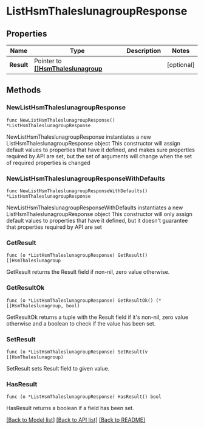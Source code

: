 # ListHsmThaleslunagroupResponse

## Properties

Name | Type | Description | Notes
------------ | ------------- | ------------- | -------------
**Result** | Pointer to [**[]HsmThaleslunagroup**](HsmThaleslunagroup.md) |  | [optional] 

## Methods

### NewListHsmThaleslunagroupResponse

`func NewListHsmThaleslunagroupResponse() *ListHsmThaleslunagroupResponse`

NewListHsmThaleslunagroupResponse instantiates a new ListHsmThaleslunagroupResponse object
This constructor will assign default values to properties that have it defined,
and makes sure properties required by API are set, but the set of arguments
will change when the set of required properties is changed

### NewListHsmThaleslunagroupResponseWithDefaults

`func NewListHsmThaleslunagroupResponseWithDefaults() *ListHsmThaleslunagroupResponse`

NewListHsmThaleslunagroupResponseWithDefaults instantiates a new ListHsmThaleslunagroupResponse object
This constructor will only assign default values to properties that have it defined,
but it doesn't guarantee that properties required by API are set

### GetResult

`func (o *ListHsmThaleslunagroupResponse) GetResult() []HsmThaleslunagroup`

GetResult returns the Result field if non-nil, zero value otherwise.

### GetResultOk

`func (o *ListHsmThaleslunagroupResponse) GetResultOk() (*[]HsmThaleslunagroup, bool)`

GetResultOk returns a tuple with the Result field if it's non-nil, zero value otherwise
and a boolean to check if the value has been set.

### SetResult

`func (o *ListHsmThaleslunagroupResponse) SetResult(v []HsmThaleslunagroup)`

SetResult sets Result field to given value.

### HasResult

`func (o *ListHsmThaleslunagroupResponse) HasResult() bool`

HasResult returns a boolean if a field has been set.


[[Back to Model list]](../README.md#documentation-for-models) [[Back to API list]](../README.md#documentation-for-api-endpoints) [[Back to README]](../README.md)


